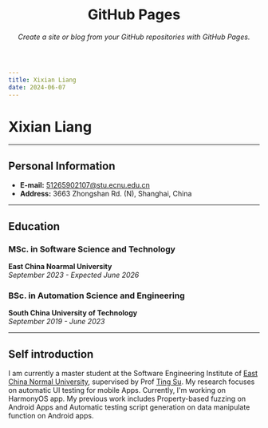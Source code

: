 <header>

<!--
  <<< Author notes: Course header >>>
  Include a 1280×640 image, course title in sentence case, and a concise description in emphasis.
  In your repository settings: enable template repository, add your 1280×640 social image, auto delete head branches.
  Add your open source license, GitHub uses MIT license.
-->

# GitHub Pages

_Create a site or blog from your GitHub repositories with GitHub Pages._

</header>

<!--
  <<< Author notes: Step 4 >>>
  Start this step by acknowledging the previous step.
  Define terms and link to docs.github.com.
  Historic note: previous version checked the file path. Previous version checked the front matter formatting.
-->

```yml
---
title: Xixian Liang
date: 2024-06-07
---
```
# Xixian Liang

---

## **Personal Information**
- **E-mail:** 51265902107@stu.ecnu.edu.cn
- **Address:** 3663 Zhongshan Rd. (N), Shanghai, China

---

## **Education**
### MSc. in Software Science and Technology
**East China Noarmal University**  
*September 2023 - Expected June 2026*


### BSc. in Automation Science and Engineering
**South China University of Technology**  
*September 2019 - June 2023*

---

## **Self introduction**
I am currently a master student at the Software Engineering Institute of [East China Normal University](https://english.ecnu.edu.cn/), supervised by Prof [Ting Su](https://tingsu.github.io/). 
My research focuses on automatic UI testing for mobile Apps. Currently, I'm working on HarmonyOS app. My previous work includes Property-based fuzzing on Android Apps and Automatic testing script generation on data manipulate function on Android apps.


<footer>

<!--
  <<< Author notes: Footer >>>
  Add a link to get support, GitHub status page, code of conduct, license link.
-->

</footer>
